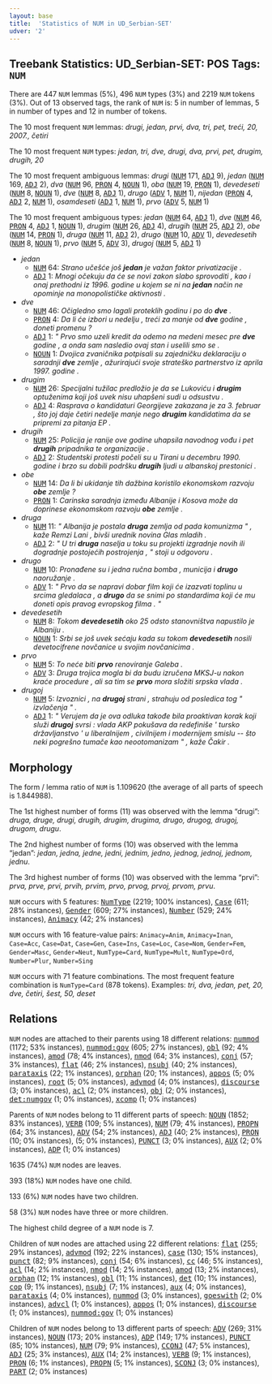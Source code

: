 ```yaml
---
layout: base
title:  'Statistics of NUM in UD_Serbian-SET'
udver: '2'
---
```


## Treebank Statistics: UD_Serbian-SET: POS Tags: `NUM`

There are 447 `NUM` lemmas (5%), 496 `NUM` types (3%) and 2219 `NUM` tokens (3%).
Out of 13 observed tags, the rank of `NUM` is: 5 in number of lemmas, 5 in number of types and 12 in number of tokens.

The 10 most frequent `NUM` lemmas: <em>drugi, jedan, prvi, dva, tri, pet, treći, 20, 2007., četiri</em>

The 10 most frequent `NUM` types:  <em>jedan, tri, dve, drugi, dva, prvi, pet, drugim, drugih, 20</em>

The 10 most frequent ambiguous lemmas: <em>drugi</em> (<tt><a href="sr_set-pos-NUM.html">NUM</a></tt> 171, <tt><a href="sr_set-pos-ADJ.html">ADJ</a></tt> 9), <em>jedan</em> (<tt><a href="sr_set-pos-NUM.html">NUM</a></tt> 169, <tt><a href="sr_set-pos-ADJ.html">ADJ</a></tt> 2), <em>dva</em> (<tt><a href="sr_set-pos-NUM.html">NUM</a></tt> 96, <tt><a href="sr_set-pos-PRON.html">PRON</a></tt> 4, <tt><a href="sr_set-pos-NOUN.html">NOUN</a></tt> 1), <em>oba</em> (<tt><a href="sr_set-pos-NUM.html">NUM</a></tt> 19, <tt><a href="sr_set-pos-PRON.html">PRON</a></tt> 1), <em>devedeseti</em> (<tt><a href="sr_set-pos-NUM.html">NUM</a></tt> 8, <tt><a href="sr_set-pos-NOUN.html">NOUN</a></tt> 1), <em>dve</em> (<tt><a href="sr_set-pos-NUM.html">NUM</a></tt> 8, <tt><a href="sr_set-pos-ADJ.html">ADJ</a></tt> 1), <em>drugo</em> (<tt><a href="sr_set-pos-ADV.html">ADV</a></tt> 1, <tt><a href="sr_set-pos-NUM.html">NUM</a></tt> 1), <em>nijedan</em> (<tt><a href="sr_set-pos-PRON.html">PRON</a></tt> 4, <tt><a href="sr_set-pos-ADJ.html">ADJ</a></tt> 2, <tt><a href="sr_set-pos-NUM.html">NUM</a></tt> 1), <em>osamdeseti</em> (<tt><a href="sr_set-pos-ADJ.html">ADJ</a></tt> 1, <tt><a href="sr_set-pos-NUM.html">NUM</a></tt> 1), <em>prvo</em> (<tt><a href="sr_set-pos-ADV.html">ADV</a></tt> 5, <tt><a href="sr_set-pos-NUM.html">NUM</a></tt> 1)

The 10 most frequent ambiguous types:  <em>jedan</em> (<tt><a href="sr_set-pos-NUM.html">NUM</a></tt> 64, <tt><a href="sr_set-pos-ADJ.html">ADJ</a></tt> 1), <em>dve</em> (<tt><a href="sr_set-pos-NUM.html">NUM</a></tt> 46, <tt><a href="sr_set-pos-PRON.html">PRON</a></tt> 4, <tt><a href="sr_set-pos-ADJ.html">ADJ</a></tt> 1, <tt><a href="sr_set-pos-NOUN.html">NOUN</a></tt> 1), <em>drugim</em> (<tt><a href="sr_set-pos-NUM.html">NUM</a></tt> 26, <tt><a href="sr_set-pos-ADJ.html">ADJ</a></tt> 4), <em>drugih</em> (<tt><a href="sr_set-pos-NUM.html">NUM</a></tt> 25, <tt><a href="sr_set-pos-ADJ.html">ADJ</a></tt> 2), <em>obe</em> (<tt><a href="sr_set-pos-NUM.html">NUM</a></tt> 14, <tt><a href="sr_set-pos-PRON.html">PRON</a></tt> 1), <em>druga</em> (<tt><a href="sr_set-pos-NUM.html">NUM</a></tt> 11, <tt><a href="sr_set-pos-ADJ.html">ADJ</a></tt> 2), <em>drugo</em> (<tt><a href="sr_set-pos-NUM.html">NUM</a></tt> 10, <tt><a href="sr_set-pos-ADV.html">ADV</a></tt> 1), <em>devedesetih</em> (<tt><a href="sr_set-pos-NUM.html">NUM</a></tt> 8, <tt><a href="sr_set-pos-NOUN.html">NOUN</a></tt> 1), <em>prvo</em> (<tt><a href="sr_set-pos-NUM.html">NUM</a></tt> 5, <tt><a href="sr_set-pos-ADV.html">ADV</a></tt> 3), <em>drugoj</em> (<tt><a href="sr_set-pos-NUM.html">NUM</a></tt> 5, <tt><a href="sr_set-pos-ADJ.html">ADJ</a></tt> 1)


* <em>jedan</em>
  * <tt><a href="sr_set-pos-NUM.html">NUM</a></tt> 64: <em>Strano učešće još <b>jedan</b> je važan faktor privatizacije .</em>
  * <tt><a href="sr_set-pos-ADJ.html">ADJ</a></tt> 1: <em>Mnogi očekuju da će se novi zakon slabo sprovoditi , kao i onaj prethodni iz 1996. godine u kojem se ni na <b>jedan</b> način ne opominje na monopolističke aktivnosti .</em>
* <em>dve</em>
  * <tt><a href="sr_set-pos-NUM.html">NUM</a></tt> 46: <em>Očigledno smo lagali proteklih godinu i po do <b>dve</b> .</em>
  * <tt><a href="sr_set-pos-PRON.html">PRON</a></tt> 4: <em>Da li će izbori u nedelju , treći za manje od <b>dve</b> godine , doneti promenu ?</em>
  * <tt><a href="sr_set-pos-ADJ.html">ADJ</a></tt> 1: <em>" Prvo smo uzeli kredit da odemo na medeni mesec pre <b>dve</b> godine , a onda sam nasledio ovaj stan i uselili smo se .</em>
  * <tt><a href="sr_set-pos-NOUN.html">NOUN</a></tt> 1: <em>Dvojica zvaničnika potpisali su zajedničku deklaraciju o saradnji <b>dve</b> zemlje , ažurirajući svoje strateško partnerstvo iz aprila 1997. godine .</em>
* <em>drugim</em>
  * <tt><a href="sr_set-pos-NUM.html">NUM</a></tt> 26: <em>Specijalni tužilac predložio je da se Lukoviću i <b>drugim</b> optuženima koji još uvek nisu uhapšeni sudi u odsustvu .</em>
  * <tt><a href="sr_set-pos-ADJ.html">ADJ</a></tt> 4: <em>Rasprava o kandidaturi Georgijeve zakazana je za 3. februar , što joj daje četiri nedelje manje nego <b>drugim</b> kandidatima da se pripremi za pitanja EP .</em>
* <em>drugih</em>
  * <tt><a href="sr_set-pos-NUM.html">NUM</a></tt> 25: <em>Policija je ranije ove godine uhapsila navodnog vođu i pet <b>drugih</b> pripadnika te organizacije .</em>
  * <tt><a href="sr_set-pos-ADJ.html">ADJ</a></tt> 2: <em>Studentski protesti počeli su u Tirani u decembru 1990. godine i brzo su dobili podršku <b>drugih</b> ljudi u albanskoj prestonici .</em>
* <em>obe</em>
  * <tt><a href="sr_set-pos-NUM.html">NUM</a></tt> 14: <em>Da li bi ukidanje tih dažbina koristilo ekonomskom razvoju <b>obe</b> zemlje ?</em>
  * <tt><a href="sr_set-pos-PRON.html">PRON</a></tt> 1: <em>Carinska saradnja između Albanije i Kosova može da doprinese ekonomskom razvoju <b>obe</b> zemlje .</em>
* <em>druga</em>
  * <tt><a href="sr_set-pos-NUM.html">NUM</a></tt> 11: <em>" Albanija je postala <b>druga</b> zemlja od pada komunizma " , kaže Remzi Lani , bivši urednik novina Glas mladih .</em>
  * <tt><a href="sr_set-pos-ADJ.html">ADJ</a></tt> 2: <em>" U tri <b>druga</b> naselja u toku su projekti izgradnje novih ili dogradnje postojećih postrojenja , " stoji u odgovoru .</em>
* <em>drugo</em>
  * <tt><a href="sr_set-pos-NUM.html">NUM</a></tt> 10: <em>Pronađene su i jedna ručna bomba , municija i <b>drugo</b> naoružanje .</em>
  * <tt><a href="sr_set-pos-ADV.html">ADV</a></tt> 1: <em>" Prvo da se napravi dobar film koji će izazvati toplinu u srcima gledalaca , a <b>drugo</b> da se snimi po standardima koji će mu doneti opis pravog evropskog filma . "</em>
* <em>devedesetih</em>
  * <tt><a href="sr_set-pos-NUM.html">NUM</a></tt> 8: <em>Tokom <b>devedesetih</b> oko 25 odsto stanovništva napustilo je Albaniju .</em>
  * <tt><a href="sr_set-pos-NOUN.html">NOUN</a></tt> 1: <em>Srbi se još uvek sećaju kada su tokom <b>devedesetih</b> nosili devetocifrene novčanice u svojim novčanicima .</em>
* <em>prvo</em>
  * <tt><a href="sr_set-pos-NUM.html">NUM</a></tt> 5: <em>To neće biti <b>prvo</b> renoviranje Galeba .</em>
  * <tt><a href="sr_set-pos-ADV.html">ADV</a></tt> 3: <em>Druga trojica mogla bi da budu izručena MKSJ-u nakon kraće procedure , ali sa tim se <b>prvo</b> mora složiti srpska vlada .</em>
* <em>drugoj</em>
  * <tt><a href="sr_set-pos-NUM.html">NUM</a></tt> 5: <em>Izvoznici , na <b>drugoj</b> strani , strahuju od posledica tog " izvlačenja " .</em>
  * <tt><a href="sr_set-pos-ADJ.html">ADJ</a></tt> 1: <em>" Verujem da je ova odluka takođe bila proaktivan korak koji služi <b>drugoj</b> svrsi : vlada AKP pokušava da redefiniše ' tursko državljanstvo ' u liberalnijem , civilnijem i modernijem smislu -- što neki pogrešno tumače kao neootomanizam " , kaže Čakir .</em>

## Morphology

The form / lemma ratio of `NUM` is 1.109620 (the average of all parts of speech is 1.844988).

The 1st highest number of forms (11) was observed with the lemma “drugi”: <em>druga, druge, drugi, drugih, drugim, drugima, drugo, drugog, drugoj, drugom, drugu</em>.

The 2nd highest number of forms (10) was observed with the lemma “jedan”: <em>jedan, jedna, jedne, jedni, jednim, jedno, jednog, jednoj, jednom, jednu</em>.

The 3rd highest number of forms (10) was observed with the lemma “prvi”: <em>prva, prve, prvi, prvih, prvim, prvo, prvog, prvoj, prvom, prvu</em>.

`NUM` occurs with 5 features: <tt><a href="sr_set-feat-NumType.html">NumType</a></tt> (2219; 100% instances), <tt><a href="sr_set-feat-Case.html">Case</a></tt> (611; 28% instances), <tt><a href="sr_set-feat-Gender.html">Gender</a></tt> (609; 27% instances), <tt><a href="sr_set-feat-Number.html">Number</a></tt> (529; 24% instances), <tt><a href="sr_set-feat-Animacy.html">Animacy</a></tt> (42; 2% instances)

`NUM` occurs with 16 feature-value pairs: `Animacy=Anim`, `Animacy=Inan`, `Case=Acc`, `Case=Dat`, `Case=Gen`, `Case=Ins`, `Case=Loc`, `Case=Nom`, `Gender=Fem`, `Gender=Masc`, `Gender=Neut`, `NumType=Card`, `NumType=Mult`, `NumType=Ord`, `Number=Plur`, `Number=Sing`

`NUM` occurs with 71 feature combinations.
The most frequent feature combination is `NumType=Card` (878 tokens).
Examples: <em>tri, dva, jedan, pet, 20, dve, četiri, šest, 50, deset</em>


## Relations

`NUM` nodes are attached to their parents using 18 different relations: <tt><a href="sr_set-dep-nummod.html">nummod</a></tt> (1172; 53% instances), <tt><a href="sr_set-dep-nummod-gov.html">nummod:gov</a></tt> (605; 27% instances), <tt><a href="sr_set-dep-obl.html">obl</a></tt> (92; 4% instances), <tt><a href="sr_set-dep-amod.html">amod</a></tt> (78; 4% instances), <tt><a href="sr_set-dep-nmod.html">nmod</a></tt> (64; 3% instances), <tt><a href="sr_set-dep-conj.html">conj</a></tt> (57; 3% instances), <tt><a href="sr_set-dep-flat.html">flat</a></tt> (46; 2% instances), <tt><a href="sr_set-dep-nsubj.html">nsubj</a></tt> (40; 2% instances), <tt><a href="sr_set-dep-parataxis.html">parataxis</a></tt> (22; 1% instances), <tt><a href="sr_set-dep-orphan.html">orphan</a></tt> (20; 1% instances), <tt><a href="sr_set-dep-appos.html">appos</a></tt> (5; 0% instances), <tt><a href="sr_set-dep-root.html">root</a></tt> (5; 0% instances), <tt><a href="sr_set-dep-advmod.html">advmod</a></tt> (4; 0% instances), <tt><a href="sr_set-dep-discourse.html">discourse</a></tt> (3; 0% instances), <tt><a href="sr_set-dep-acl.html">acl</a></tt> (2; 0% instances), <tt><a href="sr_set-dep-obj.html">obj</a></tt> (2; 0% instances), <tt><a href="sr_set-dep-det-numgov.html">det:numgov</a></tt> (1; 0% instances), <tt><a href="sr_set-dep-xcomp.html">xcomp</a></tt> (1; 0% instances)

Parents of `NUM` nodes belong to 11 different parts of speech: <tt><a href="sr_set-pos-NOUN.html">NOUN</a></tt> (1852; 83% instances), <tt><a href="sr_set-pos-VERB.html">VERB</a></tt> (109; 5% instances), <tt><a href="sr_set-pos-NUM.html">NUM</a></tt> (79; 4% instances), <tt><a href="sr_set-pos-PROPN.html">PROPN</a></tt> (64; 3% instances), <tt><a href="sr_set-pos-ADV.html">ADV</a></tt> (54; 2% instances), <tt><a href="sr_set-pos-ADJ.html">ADJ</a></tt> (40; 2% instances), <tt><a href="sr_set-pos-PRON.html">PRON</a></tt> (10; 0% instances),  (5; 0% instances), <tt><a href="sr_set-pos-PUNCT.html">PUNCT</a></tt> (3; 0% instances), <tt><a href="sr_set-pos-AUX.html">AUX</a></tt> (2; 0% instances), <tt><a href="sr_set-pos-ADP.html">ADP</a></tt> (1; 0% instances)

1635 (74%) `NUM` nodes are leaves.

393 (18%) `NUM` nodes have one child.

133 (6%) `NUM` nodes have two children.

58 (3%) `NUM` nodes have three or more children.

The highest child degree of a `NUM` node is 7.

Children of `NUM` nodes are attached using 22 different relations: <tt><a href="sr_set-dep-flat.html">flat</a></tt> (255; 29% instances), <tt><a href="sr_set-dep-advmod.html">advmod</a></tt> (192; 22% instances), <tt><a href="sr_set-dep-case.html">case</a></tt> (130; 15% instances), <tt><a href="sr_set-dep-punct.html">punct</a></tt> (82; 9% instances), <tt><a href="sr_set-dep-conj.html">conj</a></tt> (54; 6% instances), <tt><a href="sr_set-dep-cc.html">cc</a></tt> (46; 5% instances), <tt><a href="sr_set-dep-acl.html">acl</a></tt> (14; 2% instances), <tt><a href="sr_set-dep-nmod.html">nmod</a></tt> (14; 2% instances), <tt><a href="sr_set-dep-amod.html">amod</a></tt> (13; 2% instances), <tt><a href="sr_set-dep-orphan.html">orphan</a></tt> (12; 1% instances), <tt><a href="sr_set-dep-obl.html">obl</a></tt> (11; 1% instances), <tt><a href="sr_set-dep-det.html">det</a></tt> (10; 1% instances), <tt><a href="sr_set-dep-cop.html">cop</a></tt> (9; 1% instances), <tt><a href="sr_set-dep-nsubj.html">nsubj</a></tt> (7; 1% instances), <tt><a href="sr_set-dep-aux.html">aux</a></tt> (4; 0% instances), <tt><a href="sr_set-dep-parataxis.html">parataxis</a></tt> (4; 0% instances), <tt><a href="sr_set-dep-nummod.html">nummod</a></tt> (3; 0% instances), <tt><a href="sr_set-dep-goeswith.html">goeswith</a></tt> (2; 0% instances), <tt><a href="sr_set-dep-advcl.html">advcl</a></tt> (1; 0% instances), <tt><a href="sr_set-dep-appos.html">appos</a></tt> (1; 0% instances), <tt><a href="sr_set-dep-discourse.html">discourse</a></tt> (1; 0% instances), <tt><a href="sr_set-dep-nummod-gov.html">nummod:gov</a></tt> (1; 0% instances)

Children of `NUM` nodes belong to 13 different parts of speech: <tt><a href="sr_set-pos-ADV.html">ADV</a></tt> (269; 31% instances), <tt><a href="sr_set-pos-NOUN.html">NOUN</a></tt> (173; 20% instances), <tt><a href="sr_set-pos-ADP.html">ADP</a></tt> (149; 17% instances), <tt><a href="sr_set-pos-PUNCT.html">PUNCT</a></tt> (85; 10% instances), <tt><a href="sr_set-pos-NUM.html">NUM</a></tt> (79; 9% instances), <tt><a href="sr_set-pos-CCONJ.html">CCONJ</a></tt> (47; 5% instances), <tt><a href="sr_set-pos-ADJ.html">ADJ</a></tt> (25; 3% instances), <tt><a href="sr_set-pos-AUX.html">AUX</a></tt> (14; 2% instances), <tt><a href="sr_set-pos-VERB.html">VERB</a></tt> (9; 1% instances), <tt><a href="sr_set-pos-PRON.html">PRON</a></tt> (6; 1% instances), <tt><a href="sr_set-pos-PROPN.html">PROPN</a></tt> (5; 1% instances), <tt><a href="sr_set-pos-SCONJ.html">SCONJ</a></tt> (3; 0% instances), <tt><a href="sr_set-pos-PART.html">PART</a></tt> (2; 0% instances)

